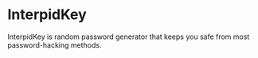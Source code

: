 # InterpidKey
InterpidKey is random password generator that keeps you safe from most password-hacking methods.
